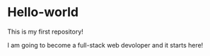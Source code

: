# Hello-world
This is my first repository!

I am going to become a full-stack web devoloper and it starts here!
